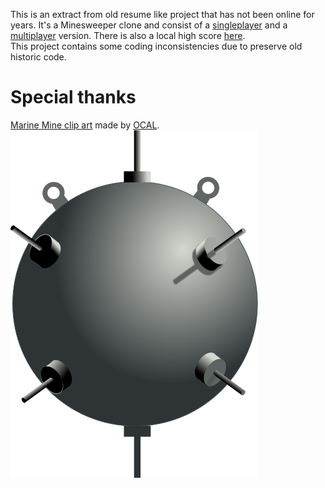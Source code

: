 This is an extract from old resume like project that has not been online for years. It's a Minesweeper clone and consist of a [singleplayer](https://chrisacrobat.github.io/Minesweeper/) and a [multiplayer](https://chrisacrobat.github.io/Minesweeper/Multiplayer/) version. There is also a local high score [here](https://chrisacrobat.github.io/Minesweeper/Highscore/).<br>
This project contains some coding inconsistencies due to preserve old historic code.

# Special thanks
[Marine Mine clip art](http://www.iconarchive.com/show/beautiful-flat-one-color-icons-by-elegantthemes/submarine-icon.html) made by [OCAL](http://www.clker.com/profile-1068.html).<br>
![Marine Mine clip art by OCAL](https://raw.githubusercontent.com/ChrisAcrobat/Minesweeper/main/img/mine.svg?raw=true "Marine Mine clip art by OCAL")
